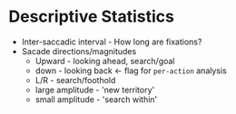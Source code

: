 # Descriptive Statistics

  - Inter-saccadic interval - How long are fixations? 
  - Sacade directions/magnitudes
    - Upward - looking ahead, search/goal
    - down - looking back <- flag for `per-action` analysis
    - L/R - search/foothold
    - large amplitude - 'new territory'
    - small amplitude - 'search within'
